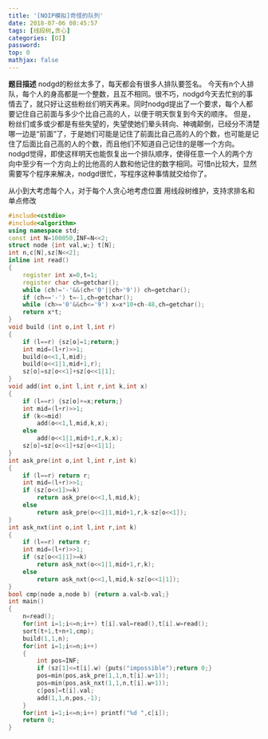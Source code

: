 ```yaml
---
title: '[NOIP模拟]奇怪的队列'
date: 2018-07-06 08:45:57
tags: [线段树,贪心]
categories: [OI]
password:
top: 0
mathjax: false
---
```

**题目描述** 
nodgd的粉丝太多了，每天都会有很多人排队要签名。 
今天有n个人排队，每个人的身高都是一个整数，且互不相同。很不巧，nodgd今天去忙别的事情去了，就只好让这些粉丝们明天再来。同时nodgd提出了一个要求，每个人都要记住自己前面与多少个比自己高的人，以便于明天恢复到今天的顺序。 
但是，粉丝们或多或少都是有些失望的，失望使她们晕头转向、神魂颠倒，已经分不清楚哪一边是“前面”了，于是她们可能是记住了前面比自己高的人的个数，也可能是记住了后面比自己高的人的个数，而且他们不知道自己记住的是哪一个方向。 
nodgd觉得，即使这样明天也能恢复出一个排队顺序，使得任意一个人的两个方向中至少有一个方向上的比他高的人数和他记住的数字相同。可惜n比较大，显然需要写个程序来解决，nodgd很忙，写程序这种事情就交给你了。

从小到大考虑每个人，对于每个人贪心地考虑位置
用线段树维护，支持求排名和单点修改
<!--more-->
```c++
#include<cstdio>
#include<algorithm>
using namespace std;
const int N=100050,INF=N<<2;
struct node {int val,w;} t[N];
int n,c[N],sz[N<<2];
inline int read()
{
    register int x=0,t=1;
    register char ch=getchar();
    while (ch!='-'&&(ch<'0'||ch>'9')) ch=getchar();
    if (ch=='-') t=-1,ch=getchar();
    while (ch>='0'&&ch<='9') x=x*10+ch-48,ch=getchar();
    return x*t;
}
void build (int o,int l,int r)
{
    if (l==r) {sz[o]=1;return;}
    int mid=(l+r)>>1;
    build(o<<1,l,mid);
    build(o<<1|1,mid+1,r);
    sz[o]=sz[o<<1]+sz[o<<1|1];
}
void add(int o,int l,int r,int k,int x)
{
    if (l==r) {sz[o]+=x;return;}
    int mid=(l+r)>>1;
    if (k<=mid)
        add(o<<1,l,mid,k,x);
    else
        add(o<<1|1,mid+1,r,k,x);
    sz[o]=sz[o<<1]+sz[o<<1|1];
}
int ask_pre(int o,int l,int r,int k)
{
    if (l==r) return r;
    int mid=(l+r)>>1;
    if (sz[o<<1]>=k)
        return ask_pre(o<<1,l,mid,k);
    else
        return ask_pre(o<<1|1,mid+1,r,k-sz[o<<1]);
}
int ask_nxt(int o,int l,int r,int k)
{
    if (l==r) return r;
    int mid=(l+r)>>1;
    if (sz[o<<1|1]>=k)
        return ask_nxt(o<<1|1,mid+1,r,k);
    else
        return ask_nxt(o<<1,l,mid,k-sz[o<<1|1]);
}
bool cmp(node a,node b) {return a.val<b.val;}
int main()
{
    n=read();
    for(int i=1;i<=n;i++) t[i].val=read(),t[i].w=read();
    sort(t+1,t+n+1,cmp);
    build(1,1,n);
    for(int i=1;i<=n;i++)
    {
        int pos=INF;
        if (sz[1]<=t[i].w) {puts("impossible");return 0;}
        pos=min(pos,ask_pre(1,1,n,t[i].w+1));
        pos=min(pos,ask_nxt(1,1,n,t[i].w+1));
        c[pos]=t[i].val;
        add(1,1,n,pos,-1);
    }
    for(int i=1;i<=n;i++) printf("%d ",c[i]);
    return 0;
}
```


